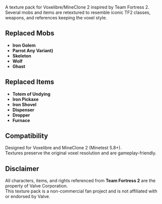 A texture pack for Voxelibre/MineClone 2 inspired by Team Fortress 2.  
Several mobs and items are retextured to resemble iconic TF2 classes, weapons, and references keeping the voxel style.

## Replaced Mobs

- **Iron Golem** 
- **Parrot Any Variant)** 
- **Skeleton**   
- **Wolf** 
- **Ghast**
 
## Replaced Items

- **Totem of Undying**  
- **Iron Pickaxe**
- **Iron Shovel** 
- **Dispenser** 
- **Dropper**
- **Furnace**

## Compatibility

Designed for Voxelibre and MineClone 2 (Minetest 5.8+).  
Textures preserve the original voxel resolution and are gameplay-friendly.

## Disclaimer

All characters, items, and rights referenced from **Team Fortress 2** are the property of Valve Corporation.  
This texture pack is a non-commercial fan project and is not affiliated with or endorsed by Valve.
